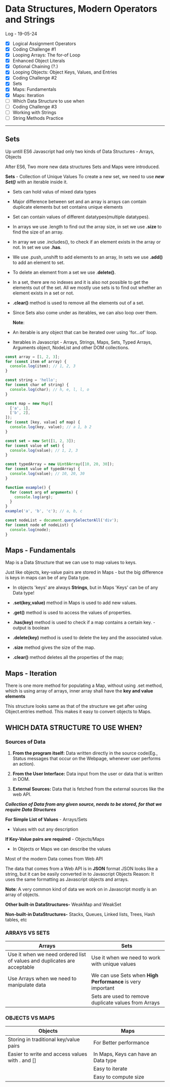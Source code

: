 # Data Structures, Modern Operators and Strings

Log - 19-05-24

- [x] Logical Assignment Operators
- [x] Coding Challenge #1
- [x] Looping Arrays: The for-of Loop
- [x] Enhanced Object Literals
- [x] Optional Chaining (?.)
- [x] Looping Objects: Object Keys, Values, and Entries
- [x] Coding Challenge #2
- [x] Sets
- [x] Maps: Fundamentals
- [x] Maps: Iteration
- [ ] Which Data Structure to use when
- [ ] Coding Challenge #3
- [ ] Working with Strings
- [ ] String Methods Practice

---

## Sets

Up untill ES6 Javascript had only two kinds of Data Structures - Arrays, Objects

After ES6, Two more new data structures Sets and Maps were introduced.

**Sets** - Collection of Unique Values
To create a new set, we need to use **_new Set(<iterable>)_** with an iterable inside it.

- Sets can hold valus of mixed data types

- Major difference between set and an array is arrays can contain duplicate elements but set contains unique elements

- Set can contain values of different datatypes(multiple datatypes).

- In arrays we use .length to find out the array size, in set we use **.size** to find the size of an array.

- In array we use .includes(), to check if an element exists in the array or not. In set we use **.has**.

- We use .push,.unshift to add elements to an array, In sets we use **.add()** to add an element to set.

- To delete an element from a set we use .**delete()**.

- In a set, there are no indexes and it is also not possible to get the elements out of the set. All we mostly use sets is to find out whether an element exists in a set or not.

- **.clear()** method is used to remove all the elements out of a set.

- Since Sets also come under as iterables, we can also loop over them.

  **Note**:

- An iterable is any object that can be iterated over using 'for...of' loop.
- Iterables in Javascript - Arrays, Strings, Maps, Sets, Typed Arrays, Arguments object, NodeList and other DOM collections.

```js
const array = [1, 2, 3];
for (const item of array) {
  console.log(item); // 1, 2, 3
}

const string = 'hello';
for (const char of string) {
  console.log(char); // h, e, l, l, o
}

const map = new Map([
  ['a', 1],
  ['b', 2],
]);
for (const [key, value] of map) {
  console.log(key, value); // a 1, b 2
}

const set = new Set([1, 2, 3]);
for (const value of set) {
  console.log(value); // 1, 2, 3
}

const typedArray = new Uint8Array([10, 20, 30]);
for (const value of typedArray) {
  console.log(value); // 10, 20, 30
}

function example() {
  for (const arg of arguments) {
    console.log(arg);
  }
}
example('a', 'b', 'c'); // a, b, c

const nodeList = document.querySelectorAll('div');
for (const node of nodeList) {
  console.log(node);
}
```

## Maps - Fundamentals

Map is a Data Structure that we can use to map values to keys.

Just like objects, key-value pairs are stored in Maps - but the big difference is keys in maps can be of any Data type.

- In objects 'keys' are always **Strings**, but in Maps 'Keys' can be of any Data type!

- **.set(key,value)** method in Maps is used to add new values.

- **.get()** method is used to access the values of properties.

- **.has(key)** method is used to check if a map contains a certain key. - output is boolean

- **.delete(key)** method is used to delete the key and the associated value.

- **.size** method gives the size of the map.

- **.clear()** method deletes all the properties of the map;

## Maps - Iteration

There is one more method for populating a Map, without using .set method, which is using array of arrays, inner array shall have the **key and value elements**

This structure looks same as that of the structure we get after using Object.entries method. This makes it easy to convert objects to Maps.

## WHICH DATA STRUCTURE TO USE WHEN?

### Sources of Data

1. **From the program itself:** Data written directly in the source code(Eg., Status messages that occur on the Webpage, whenever user performs an action).

2. **From the User Interface:** Data input from the user or data that is written in DOM.

3. **External Sources:** Data that is fetched from the external sources like the web API.

**_Collection of Data from any given source, needs to be stored, for that we require Data Structures_**

**For Simple List of Values** - Arrays/Sets

- Values with out any description

**If Key-Value pairs are required** - Objects/Maps

- In Objects or Maps we can describe the values

Most of the modern Data comes from Web API

The data that comes from a Web API is in **JSON** format
JSON looks like a string, but it can be easily converted in to Javascript Objects
Reason: It uses the same formatting as Javascript objects and arrays.

**Note**: A very common kind of data we work on in Javascript mostly is an array of objects.

**Other built-in DataStructures-** WeakMap and WeakSet

**Non-built-in DataStructures-** Stacks, Queues, Linked lists, Trees, Hash tables, etc

### ARRAYS VS SETS

| Arrays                                                                   | Sets                                                        |
| ------------------------------------------------------------------------ | ----------------------------------------------------------- |
| Use it when we need ordered list of values and duplicates are acceptable | Use it when we need to work with unique values              |
| Use Arrays when we need to manipulate data                               | We can use Sets when **High Performance** is very important |
|                                                                          | Sets are used to remove duplicate values from Arrays        |

### OBJECTS VS MAPS

| Objects                                         | Maps                                |
| ----------------------------------------------- | ----------------------------------- |
| Storing in traditional key/value pairs          | For Better performance              |
| Easier to write and access values with . and [] | In Maps, Keys can have an Data type |
|                                                 | Easy to iterate                     |
|                                                 | Easy to compute size                |
